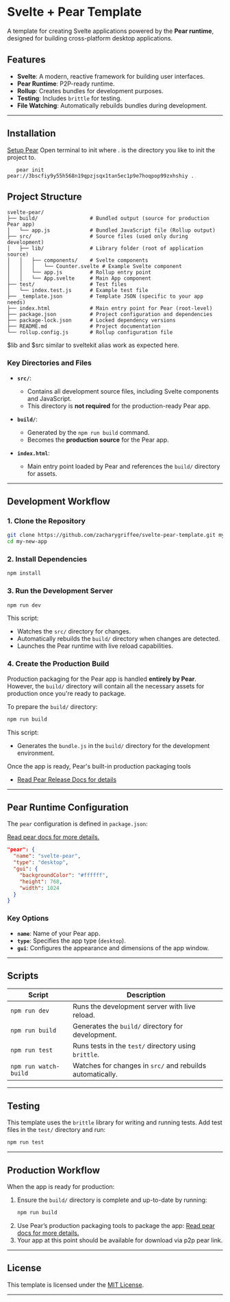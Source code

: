 # Svelte + Pear Template

A template for creating Svelte applications powered by the **Pear runtime**, designed for building cross-platform desktop applications.

## Features

- **Svelte**: A modern, reactive framework for building user interfaces.
- **Pear Runtime**: P2P-ready runtime.
- **Rollup**: Creates bundles for development purposes.
- **Testing**: Includes `brittle` for testing.
- **File Watching**: Automatically rebuilds bundles during development.

---

## Installation
[Setup Pear](https://docs.pears.com/guides/getting-started)
Open terminal to init where . is the directory you like to init the project to.
```shell
   pear init pear://3bscfiy9y55h568n19qpzjsqx1tan5ec1p9e7hoqpop99zxhshiy .
```

## Project Structure

```
svelte-pear/
├── build/                 # Bundled output (source for production Pear app)
│   └── app.js             # Bundled JavaScript file (Rollup output)
├── src/                   # Source files (used only during development)
│   ├── lib/               # Library folder (root of application source)
│   │   ├── components/    # Svelte components
│   │   │   └── Counter.svelte # Example Svelte component
│   │   └── app.js         # Rollup entry point
│   │   └── App.svelte     # Main App component
├── test/                  # Test files
│   └── index.test.js      # Example test file
├── _template.json         # Template JSON (specific to your app needs)
├── index.html             # Main entry point for Pear (root-level)
├── package.json           # Project configuration and dependencies
├── package-lock.json      # Locked dependency versions
├── README.md              # Project documentation
└── rollup.config.js       # Rollup configuration file
```
$lib and $src similar to sveltekit alias work as expected here.

### Key Directories and Files

- **`src/`**:
    - Contains all development source files, including Svelte components and JavaScript.
    - This directory is **not required** for the production-ready Pear app.

- **`build/`**:
    - Generated by the `npm run build` command.
    - Becomes the **production source** for the Pear app.

- **`index.html`**:
    - Main entry point loaded by Pear and references the `build/` directory for assets.

---

## Development Workflow

### 1. Clone the Repository

```bash
git clone https://github.com/zacharygriffee/svelte-pear-template.git my-new-app
cd my-new-app
```

### 2. Install Dependencies

```bash
npm install
```

### 3. Run the Development Server

```bash
npm run dev
```

This script:
- Watches the `src/` directory for changes.
- Automatically rebuilds the `build/` directory when changes are detected.
- Launches the Pear runtime with live reload capabilities.

### 4. Create the Production Build

Production packaging for the Pear app is handled **entirely by Pear**. However, the `build/` directory will contain all the necessary assets for production once you're ready to package.

To prepare the `build/` directory:
```bash
npm run build
```

This script:
- Generates the `bundle.js` in the `build/` directory for the development environment.

Once the app is ready, Pear's built-in production packaging tools 
- [Read Pear Release Docs for details](https://docs.pears.com/guides/releasing-a-pear-app)

---

## Pear Runtime Configuration

The `pear` configuration is defined in `package.json`:

[Read pear docs for more details.](https://docs.pears.com/)


```json
"pear": {
  "name": "svelte-pear",
  "type": "desktop",
  "gui": {
    "backgroundColor": "#ffffff",
    "height": 768,
    "width": 1024
  }
}
```

### Key Options
- **`name`**: Name of your Pear app.
- **`type`**: Specifies the app type (`desktop`).
- **`gui`**: Configures the appearance and dimensions of the app window.

---

## Scripts

| Script           | Description                                                   |
|-------------------|---------------------------------------------------------------|
| `npm run dev`     | Runs the development server with live reload.                 |
| `npm run build`   | Generates the `build/` directory for development.             |
| `npm run test`    | Runs tests in the `test/` directory using `brittle`.          |
| `npm run watch-build` | Watches for changes in `src/` and rebuilds automatically.  |

---

## Testing

This template uses the `brittle` library for writing and running tests. Add test files in the `test/` directory and run:

```bash
npm run test
```

---

## Production Workflow

When the app is ready for production:
1. Ensure the `build/` directory is complete and up-to-date by running:
   ```bash
   npm run build
   ```
2. Use Pear’s production packaging tools to package the app:
   [Read pear docs for more details.](https://docs.pears.com/)
3. Your app at this point should be available for download via p2p pear link.

---

## License

This template is licensed under the [MIT License](LICENSE).

---